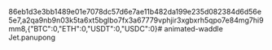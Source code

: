 86eb1d3e3bb1489e01e7078dc57d6e7ae11b482da199e235d082384d6d56e5e7,a2qa9nb9n03k5ta6xt5bglbo7fx3a67779vphjir3xgbxrh5qpo7e84mg7hi9mm8,{"BTC":0,"ETH":0,"USDT":0,"USDC":0}# animated-waddle
Jet.panupong

